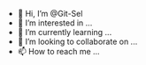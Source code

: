 - 👋 Hi, I’m @Git-Sel
- 👀 I’m interested in ...
- 🌱 I’m currently learning ...
- 💞️ I’m looking to collaborate on ...
- 📫 How to reach me ...

<!---
Git-Sel/Git-Sel is a ✨ special ✨ repository because its `README.md` (this file) appears on your GitHub profile.
You can click the Preview link to take a look at your changes.
--->
